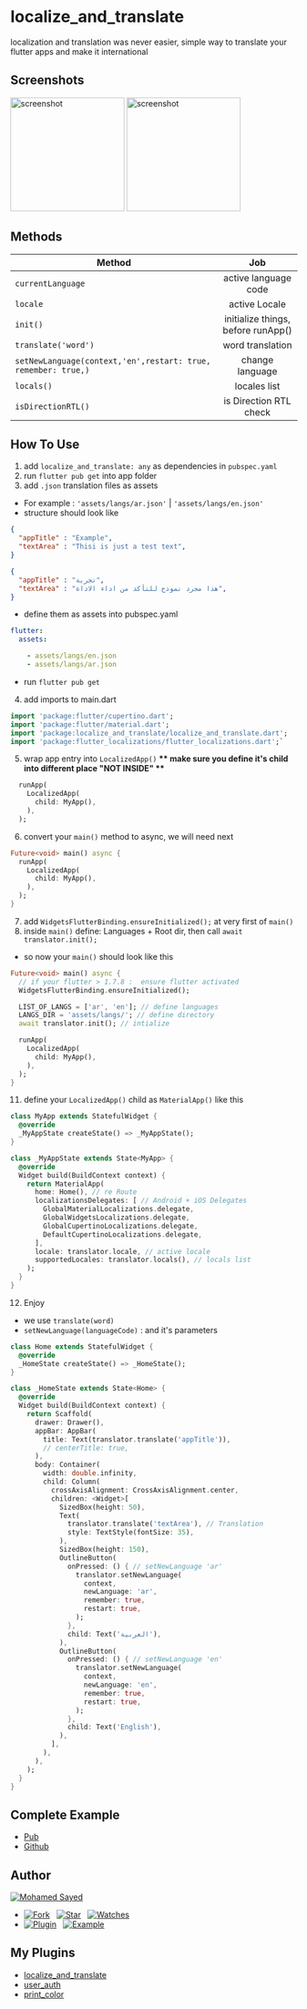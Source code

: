 # localize_and_translate
localization and translation was never easier, simple way to translate your flutter apps and make it international

## Screenshots

<img src="https://github.com/0x19950610/localize_and_translate/blob/master/screenshot1.png?raw=true" alt="screenshot" width="200"/><span>  </span><img src="https://github.com/0x19950610/localize_and_translate/blob/master/screenshot2.png?raw=true" alt="screenshot" width="200"/>

## Methods

| Method        | Job           |
| ------------- |:-------------:|
| `currentLanguage` |active language code |
| `locale` |active Locale |
| `init()` |initialize things, before runApp() |
| `translate('word')` |word translation |
| `setNewLanguage(context,'en',restart: true, remember: true,)` |change language |
| `locals()` |locales list |
| `isDirectionRTL()` |is Direction RTL check |

## How To Use

1. add `localize_and_translate: any` as dependencies in `pubspec.yaml` 
2. run `flutter pub get` into app folder
3. add `.json` translation files as assets

* For example : `'assets/langs/ar.json'` | `'assets/langs/en.json'`
* structure should look like

``` json
{
  "appTitle" : "Example",
  "textArea" : "Thisi is just a test text",
}
```

``` json
{
  "appTitle" : "تجربة",
  "textArea" : "هذا مجرد نموذج للتأكد من اداء الاداة",
}
```

* define them as assets into pubspec.yaml

``` yaml
flutter:
  assets:

    - assets/langs/en.json
    - assets/langs/ar.json

```

* run `flutter pub get` 
04. add imports to main.dart

``` dart
import 'package:flutter/cupertino.dart';
import 'package:flutter/material.dart';
import 'package:localize_and_translate/localize_and_translate.dart';
import 'package:flutter_localizations/flutter_localizations.dart';`
```

5. wrap app entry into `LocalizedApp()` 
__** make sure you define it's child into different place "NOT INSIDE" **__

``` dart
  runApp(
    LocalizedApp(
      child: MyApp(),
    ),
  );
```

6. convert your `main()` method to async, we will need next

``` dart
Future<void> main() async {
  runApp(
    LocalizedApp(
      child: MyApp(),
    ),
  );
}
```

7. add `WidgetsFlutterBinding.ensureInitialized();` at very first of `main()` 
8. inside `main()` define: Languages + Root dir, then call `await translator.init();` 

* so now your `main()` should look like this

``` dart
Future<void> main() async {
  // if your flutter > 1.7.8 :  ensure flutter activated
  WidgetsFlutterBinding.ensureInitialized();

  LIST_OF_LANGS = ['ar', 'en']; // define languages
  LANGS_DIR = 'assets/langs/'; // define directory
  await translator.init(); // intialize

  runApp(
    LocalizedApp(
      child: MyApp(),
    ),
  );
}
```

11. define your `LocalizedApp()` child as `MaterialApp()` like this

``` dart
class MyApp extends StatefulWidget {
  @override
  _MyAppState createState() => _MyAppState();
}

class _MyAppState extends State<MyApp> {
  @override
  Widget build(BuildContext context) {
    return MaterialApp(
      home: Home(), // re Route
      localizationsDelegates: [ // Android + iOS Delegates 
        GlobalMaterialLocalizations.delegate,
        GlobalWidgetsLocalizations.delegate,
        GlobalCupertinoLocalizations.delegate,
        DefaultCupertinoLocalizations.delegate,
      ],
      locale: translator.locale, // active locale
      supportedLocales: translator.locals(), // locals list
    );
  }
}
```

12. Enjoy
* we use `translate(word)` 
* `setNewLanguage(languageCode)` : and it's parameters

``` dart
class Home extends StatefulWidget {
  @override
  _HomeState createState() => _HomeState();
}

class _HomeState extends State<Home> {
  @override
  Widget build(BuildContext context) {
    return Scaffold(
      drawer: Drawer(),
      appBar: AppBar(
        title: Text(translator.translate('appTitle')),
        // centerTitle: true,
      ),
      body: Container(
        width: double.infinity,
        child: Column(
          crossAxisAlignment: CrossAxisAlignment.center,
          children: <Widget>[
            SizedBox(height: 50),
            Text(
              translator.translate('textArea'), // Translation
              style: TextStyle(fontSize: 35),
            ),
            SizedBox(height: 150),
            OutlineButton(
              onPressed: () { // setNewLanguage 'ar'
                translator.setNewLanguage(
                  context,
                  newLanguage: 'ar',
                  remember: true,
                  restart: true,
                );
              },
              child: Text('العربية'),
            ),
            OutlineButton(
              onPressed: () { // setNewLanguage 'en'
                translator.setNewLanguage(
                  context,
                  newLanguage: 'en',
                  remember: true,
                  restart: true,
                );
              },
              child: Text('English'),
            ),
          ],
        ),
      ),
    );
  }
}
```

## Complete Example

* [Pub](https://pub.dev/packages/localize_and_translate#-example-tab-)
* [Github](https://github.com/0x19950610/localize_and_translate/tree/master/example)

## Author

[![Mohamed Sayed](./logo.png)](https://msayed.net)

* [![Fork](https://img.shields.io/github/forks/0x19950610/localize_and_translate?style=social)](https://github.com/0x19950610/localize_and_translate/fork) &nbsp; [![Star](https://img.shields.io/github/stars/0x19950610/localize_and_translate?style=social)](https://github.com/0x19950610/localize_and_translate/stargazers) &nbsp; [![Watches](https://img.shields.io/github/watchers/0x19950610/localize_and_translate?style=social)](https://github.com/0x19950610/localize_and_translate/) 
* [![Plugin](https://img.shields.io/badge/Get%20library-pub-blue)](https://pub.dev/packages/localize_and_translate) &nbsp; [![Example](https://img.shields.io/badge/Example-Ex-success)](https://pub.dev/packages/localize_and_translate#-example-tab-)

## My Plugins

* [localize_and_translate](https://pub.dev/packages/localize_and_translate)
* [user_auth](https://pub.dev/packages/user_auth)
* [print_color](https://pub.dev/packages/print_color) 

